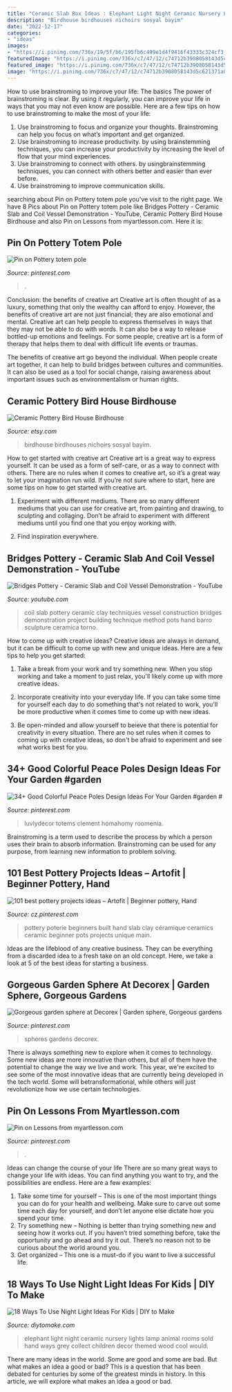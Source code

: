 ```yaml
---
title: "Ceramic Slab Box Ideas : Elephant Light Night Ceramic Nursery Lights Lamp Animal Rooms Sold Hand Ways Grey Collect Children Decor Themed Wood Cool Would"
description: "Birdhouse birdhouses nichoirs sosyal bayim"
date: "2022-12-17"
categories:
- "ideas"
images:
- "https://i.pinimg.com/736x/19/5f/b6/195fb6c499e1d4f9416f43333c324cf3.jpg"
featuredImage: "https://i.pinimg.com/736x/c7/47/12/c74712b3908058143d5c621371a03049.jpg"
featured_image: "https://i.pinimg.com/736x/c7/47/12/c74712b3908058143d5c621371a03049.jpg"
image: "https://i.pinimg.com/736x/c7/47/12/c74712b3908058143d5c621371a03049.jpg"
---
```



How to use brainstroming to improve your life: The basics
The power of brainstroming is clear. By using it regularly, you can improve your life in ways that you may not even know are possible. Here are a few tips on how to use brainstroming to make the most of your life: 
1. Use brainstroming to focus and organize your thoughts. Brainstroming can help you focus on what’s important and get organized. 
2. Use brainstroming to increase productivity. by using brainstemming techniques, you can increase your productivity by increasing the level of flow that your mind experiences. 
3. Use brainstroming to connect with others. by usingbrainstemming techniques, you can connect with others better and easier than ever before. 
4. Use brainstroming to improve communication skills.

	

		
searching about Pin on Pottery totem pole you've visit to the right page. We have 8 Pics about Pin on Pottery totem pole like Bridges Pottery - Ceramic Slab and Coil Vessel Demonstration - YouTube, Ceramic Pottery Bird House Birdhouse and also Pin on Lessons from myartlesson.com. Here it is:
		
    
## Pin On Pottery Totem Pole

<img loading=lazy src="https://i.pinimg.com/736x/19/5f/b6/195fb6c499e1d4f9416f43333c324cf3.jpg" onerror="this.onerror=null;this.src='https://tse3.mm.bing.net/th?id=OIP.aK60phlJ3gLamNp1DZOODgHaSL&amp;pid=15.1';" alt="Pin on Pottery totem pole">

_Source: pinterest.com_

>. 

	

Conclusion: the benefits of creative art
Creative art is often thought of as a luxury, something that only the wealthy can afford to enjoy. However, the benefits of creative art are not just financial; they are also emotional and mental.
Creative art can help people to express themselves in ways that they may not be able to do with words. It can also be a way to release bottled-up emotions and feelings. For some people, creative art is a form of therapy that helps them to deal with difficult life events or traumas.

The benefits of creative art go beyond the individual. When people create art together, it can help to build bridges between cultures and communities. It can also be used as a tool for social change, raising awareness about important issues such as environmentalism or human rights.

    
## Ceramic Pottery Bird House Birdhouse

<img loading=lazy src="https://img0.etsystatic.com/000/0/6762927/il_fullxfull.313765564.jpg" onerror="this.onerror=null;this.src='https://tse4.mm.bing.net/th?id=OIP.14xkHIHDkIA1of2bsrCeZgHaLH&amp;pid=15.1';" alt="Ceramic Pottery Bird House Birdhouse">

_Source: etsy.com_

>birdhouse birdhouses nichoirs sosyal bayim. 

	

How to get started with creative art
Creative art is a great way to express yourself. It can be used as a form of self-care, or as a way to connect with others. There are no rules when it comes to creative art, so it’s a great way to let your imagination run wild. If you’re not sure where to start, here are some tips on how to get started with creative art.
1. Experiment with different mediums. There are so many different mediums that you can use for creative art, from painting and drawing, to sculpting and collaging. Don’t be afraid to experiment with different mediums until you find one that you enjoy working with.

2. Find inspiration everywhere.

    
## Bridges Pottery - Ceramic Slab And Coil Vessel Demonstration - YouTube

<img loading=lazy src="http://i.ytimg.com/vi/2dsOf2uj3Zw/maxresdefault.jpg" onerror="this.onerror=null;this.src='https://tse2.mm.bing.net/th?id=OIP.omcUvU7S4eIZawwqWsQOcQHaEK&amp;pid=15.1';" alt="Bridges Pottery - Ceramic Slab and Coil Vessel Demonstration - YouTube">

_Source: youtube.com_

>coil slab pottery ceramic clay techniques vessel construction bridges demonstration project building technique method pots hand barro sculpture ceramica torno. 

	

How to come up with creative ideas?
Creative ideas are always in demand, but it can be difficult to come up with new and unique ideas. Here are a few tips to help you get started:
1. Take a break from your work and try something new. When you stop working and take a moment to just relax, you'll likely come up with more creative ideas.

2. Incorporate creativity into your everyday life. If you can take some time for yourself each day to do something that's not related to work, you'll be more productive when it comes time to come up with new ideas.

3. Be open-minded and allow yourself to beieve that there is potential for creativity in every situation. There are no set rules when it comes to coming up with creative ideas, so don't be afraid to experiment and see what works best for you.

    
## 34+ Good Colorful Peace Poles Design Ideas For Your Garden #garden #

<img loading=lazy src="https://i.pinimg.com/736x/c7/47/12/c74712b3908058143d5c621371a03049.jpg" onerror="this.onerror=null;this.src='https://tse2.mm.bing.net/th?id=OIP.pu5MlUxLvIYYwz2RUh0WzgHaPK&amp;pid=15.1';" alt="34+ Good Colorful Peace Poles Design Ideas For Your Garden #garden #">

_Source: pinterest.com_

>luvlydecor totems clement homahomy roomenia. 

	

Brainstroming is a term used to describe the process by which a person uses their brain to absorb information. Brainstroming can be used for any purpose, from learning new information to problem solving.

    
## 101 Best Pottery Projects Ideas – Artofit | Beginner Pottery, Hand

<img loading=lazy src="https://i.pinimg.com/736x/40/e8/ca/40e8ca5d8301d62898219e520937c013.jpg" onerror="this.onerror=null;this.src='https://tse1.mm.bing.net/th?id=OIP.RYksUWfJhD6JMVMnuylFuAAAAA&amp;pid=15.1';" alt="101 best pottery projects ideas – Artofit | Beginner pottery, Hand">

_Source: cz.pinterest.com_

>pottery poterie beginners built hand slab clay céramique ceramics ceramic beginner pots projects unique main. 

	

Ideas are the lifeblood of any creative business. They can be everything from a discarded idea to a fresh take on an old concept. Here, we take a look at 5 of the best ideas for starting a business.

    
## Gorgeous Garden Sphere At Decorex | Garden Sphere, Gorgeous Gardens

<img loading=lazy src="https://i.pinimg.com/736x/2e/df/56/2edf563e3af19b84ca009d7700987b9b.jpg" onerror="this.onerror=null;this.src='https://tse1.mm.bing.net/th?id=OIP.fXiW1mtOUbCONGkoEbKqngHaJ3&amp;pid=15.1';" alt="Gorgeous garden sphere at Decorex | Garden sphere, Gorgeous gardens">

_Source: pinterest.com_

>spheres gardens decorex. 

	

There is always something new to explore when it comes to technology. Some new ideas are more innovative than others, but all of them have the potential to change the way we live and work. This year, we're excited to see some of the most innovative ideas that are currently being developed in the tech world. Some will betransformational, while others will just revolutionize how we use certain technologies.

    
## Pin On Lessons From Myartlesson.com

<img loading=lazy src="https://i.pinimg.com/736x/f7/e2/47/f7e247b744e5551c940c5d25829e7ea2.jpg" onerror="this.onerror=null;this.src='https://tse2.mm.bing.net/th?id=OIP.c5zzvvQIl609kIZe_Wu1UgHaLJ&amp;pid=15.1';" alt="Pin on Lessons from myartlesson.com">

_Source: pinterest.com_

>. 

	

Ideas can change the course of your life
There are so many great ways to change your life with ideas. You can find anything you want to try, and the possibilities are endless. Here are a few examples: 
1. Take some time for yourself – This is one of the most important things you can do for your health and wellbeing. Make sure to carve out some time each day for yourself, and don’t let anyone else dictate how you spend your time. 
2. Try something new – Nothing is better than trying something new and seeing how it works out. If you haven’t tried something before, take the opportunity and go ahead and try it out. There’s no reason not to be curious about the world around you. 
3. Get organized – This one is a must-do if you want to live a successful life.

    
## 18 Ways To Use Night Light Ideas For Kids | DIY To Make

<img loading=lazy src="http://www.diytomake.com/wp-content/uploads/2017/02/Ceramic-Elephant-Night-Light.jpg" onerror="this.onerror=null;this.src='https://tse1.mm.bing.net/th?id=OIP.6DuXZ_3nJhUOq1dvrt-DlgHaJ4&amp;pid=15.1';" alt="18 Ways To Use Night Light Ideas For Kids | DIY to Make">

_Source: diytomake.com_

>elephant light night ceramic nursery lights lamp animal rooms sold hand ways grey collect children decor themed wood cool would. 

	

There are many ideas in the world. Some are good and some are bad. But what makes an idea a good or bad? This is a question that has been debated for centuries by some of the greatest minds in history. In this article, we will explore what makes an idea a good or bad.

